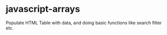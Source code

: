 # javascript-arrays
Populate HTML Table with data, and doing basic functions like search filter etc.
